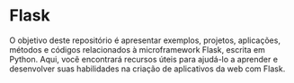 # Flask
O objetivo deste repositório é apresentar exemplos, projetos, aplicações, métodos e códigos relacionados à microframework Flask, escrita em Python. Aqui, você encontrará recursos úteis para ajudá-lo a aprender e desenvolver suas habilidades na criação de aplicativos da web com Flask.
